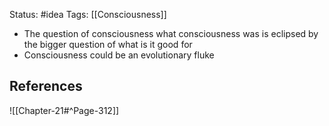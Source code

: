 Status: #idea
Tags: [[Consciousness]]

* The question of consciousness what consciousness was is eclipsed by the bigger question of what is it good for
* Consciousness could be an evolutionary fluke

## References

![[Chapter-21#^Page-312]]